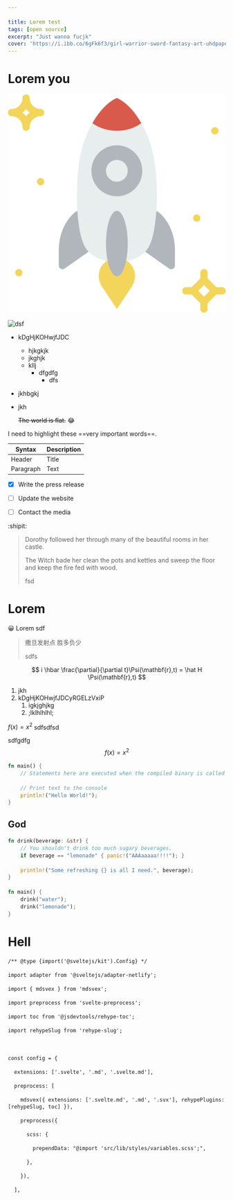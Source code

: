 ```yaml
---

title: Lorem test
tags: [open source]
excerpt: "Just wanna fucjk"
cover: 'https://i.ibb.co/6gFk6f3/girl-warrior-sword-fantasy-art-uhdpaper-com-4-K-8-3196.jpgW'
---
```


<script>
 import Eyes from '$lib/widget/Eyes.svelte';
</script>
# Lorem you

![Lorem](/rocket.svg)

![dsf](https://i.ibb.co/6gFk6f3/girl-warrior-sword-fantasy-art-uhdpaper-com-4-K-8-3196.jpgW)

- kDgHjKOHwjfJDC
  - hjkgkjk
  - jkghjk
  - kllj
    - dfgdfg
      - dfs
- jkhbgkj
- jkh

  ~~The world is flat.~~
:joy:

I need to highlight these ==very important words==.

| Syntax | Description |
| ----------- | ----------- |
| Header | Title |
| Paragraph | Text |

- [x] Write the press release
- [ ] Update the website
- [ ] Contact the media


:shipit:

[^1]: This is the footnote.

> Dorothy followed her through many of the beautiful rooms in her castle.
>
> The Witch bade her clean the pots and kettles and sweep the floor and keep the fire fed with wood.
> <footer>fsd</footer>

# Lorem

😀
Lorem sdf
> 撒旦发射点
> 胜多负少
> <footer>sdfs</footer>

$$
i \hbar \frac{\partial}{\partial t}\Psi(\mathbf{r},t) = \hat H \Psi(\mathbf{r},t)
$$

1. jkh
2. kDgHjKOHwjfJDCyRGELzVxiP
   1. igkjghjkg
   2. ;lklhlhlhl;

$f(x) = x^2$  sdfsdfsd

sdfgdfg
$$
f(x) = x^2
$$

```Rust
fn main() {
    // Statements here are executed when the compiled binary is called

    // Print text to the console
    println!("Hello World!");
}
```

## God

```Rust
fn drink(beverage: &str) {
    // You shouldn't drink too much sugary beverages.
    if beverage == "lemonade" { panic!("AAAaaaaa!!!!"); }

    println!("Some refreshing {} is all I need.", beverage);
}

fn main() {
    drink("water");
    drink("lemonade");
}

```


# Hell
```
/** @type {import('@sveltejs/kit').Config} */

import adapter from '@sveltejs/adapter-netlify';

import { mdsvex } from 'mdsvex';

import preprocess from 'svelte-preprocess';

import toc from '@jsdevtools/rehype-toc';

import rehypeSlug from 'rehype-slug';

 

const config = {

  extensions: ['.svelte', '.md', '.svelte.md'],

  preprocess: [

    mdsvex({ extensions: ['.svelte.md', '.md', '.svx'], rehypePlugins: [rehypeSlug, toc] }),

    preprocess({

      scss: {

        prependData: "@import 'src/lib/styles/variables.scss';",

      },

    }),

  ],
```